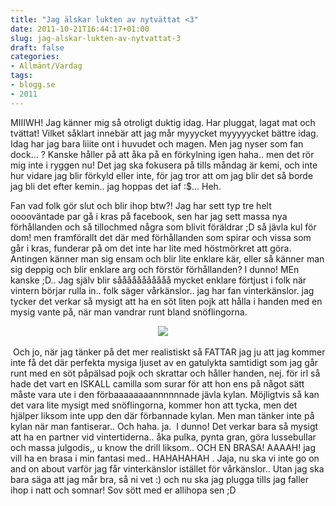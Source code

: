 ```yaml
---
title: "Jag älskar lukten av nytvättat <3"
date: 2011-10-21T16:44:17+01:00
slug: jag-alskar-lukten-av-nytvattat-3
draft: false
categories:
- Allmänt/Vardag
tags:
- blogg.se
- 2011
---
```

MIIIWH! Jag känner mig så otroligt duktig idag. Har pluggat, lagat mat och tvättat! Vilket såklart innebär att jag mår myyycket myyyyycket bättre idag. Idag har jag bara liiite ont i huvudet och magen. Men jag nyser som fan dock... ? Kanske håller på att åka på en förkylning igen haha.. men det rör mig inte i ryggen nu! Det jag ska fokusera på tills måndag är kemi, och inte hur vidare jag blir förkyld eller inte, för jag tror att om jag blir det så borde jag bli det efter kemin.. jag hoppas det iaf :$... Heh.  
  
Fan vad folk gör slut och blir ihop btw?! Jag har sett typ tre helt ooooväntade par gå i kras på facebook, sen har jag sett massa nya förhållanden och så tillochmed några som blivit föräldrar ;D så jävla kul för dom! men framförallt det där med förhållanden som spirar och vissa som går i kras, funderar på om det inte har lite med höstmörkret att göra. Antingen känner man sig ensam och blir lite enklare kär, eller så känner man sig deppig och blir enklare arg och förstör förhållanden? I dunno! MEn kanske ;D.. Jag själv blir sååååååååååå mycket enklare förtjust i folk när vintern börjar rulla in.. folk säger vårkänslor.. jag har fan vinterkänslor. jag tycker det verkar så mysigt att ha en söt liten pojk att hålla i handen med en mysig vante på, när man vandrar runt bland snöflingorna.  
  
  
  

                                                            ![](/assets/images/blogg.se/gatulykta_171477171.jpg)  
  
  
  
 Och jo, när jag tänker på det mer realistiskt så FATTAR jag ju att jag kommer inte få det där perfekta mysiga ljuset av en gatulykta samtidigt som jag går runt med en söt påpälsad pojk och skrattar och håller handen, nej. för irl så hade det vart en ISKALL camilla som surar för att hon ens på något sätt måste vara ute i den förbaaaaaaaannnnnnade jävla kylan. Möjligtvis så kan det vara lite mysigt med snöflingorna, kommer hon att tycka, men det hjälper liksom inte upp den där förbannade kylan. Men man tänker inte på kylan när man fantiserar.. Och haha. ja.  I dunno! Det verkar bara så mysigt att ha en partner vid vintertiderna.. åka pulka, pynta gran, göra lussebullar och massa julgodis,, u know the drill liksom.. OCH EN BRASA! AAAAH! jag vill ha en brasa i min fantasi med.. HAHAHAHAH . Jaja, nu ska vi inte go on and on about varför jag får vinterkänslor istället för vårkänslor.. Utan jag ska bara säga att jag mår bra, så ni vet :) och nu ska jag plugga tills jag faller ihop i natt och somnar! Sov sött med er allihopa sen ;D
